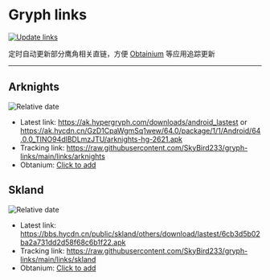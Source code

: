 # Gryph links

[![Update links](https://github.com/SkyBird233/gryph-links/actions/workflows/update.yml/badge.svg)](https://github.com/SkyBird233/gryph-links/actions/workflows/update.yml)

定时自动更新部分鹰角相关直链，方便 [Obtainium](https://github.com/ImranR98/Obtainium) 等应用追踪更新

---

## Arknights
![Relative date](https://img.shields.io/date/1754108771?label=Updated)
- Latest link: https://ak.hypergryph.com/downloads/android_lastest or https://ak.hycdn.cn/GzD1CpaWgmSq1wew/64.0/package/1/1/Android/64.0.0_TINO94dlBDLmzJTU/arknights-hg-2621.apk
- Tracking link: https://raw.githubusercontent.com/SkyBird233/gryph-links/main/links/arknights
- Obtanium: [Click to add](https://apps.obtainium.imranr.dev/redirect.html?r=obtainium://add/https://raw.githubusercontent.com/SkyBird233/gryph-links/main/links/arknights)

## Skland
![Relative date](https://img.shields.io/date/1753359623?label=Updated)
- Latest link: https://bbs.hycdn.cn/public/skland/others/download/lastest/6cb3d5b02ba2a731dd2d58f68c6b1f22.apk
- Tracking link: https://raw.githubusercontent.com/SkyBird233/gryph-links/main/links/skland
- Obtanium: [Click to add](https://apps.obtainium.imranr.dev/redirect.html?r=obtainium://add/https://raw.githubusercontent.com/SkyBird233/gryph-links/main/links/skland)
